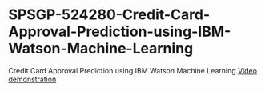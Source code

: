 # SPSGP-524280-Credit-Card-Approval-Prediction-using-IBM-Watson-Machine-Learning
Credit Card Approval Prediction using IBM Watson Machine Learning
[Video demonstration](https://drive.google.com/file/d/11-AcHXK1euXqKfMUduU71H-NACyIXOml/view?usp=sharing)

